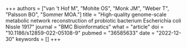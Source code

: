 +++
authors = ["van 't Hof M", "Mohite OS", "Monk JM", "Weber T", "Palsson BO", "Sommer MOA."]
title = "High-quality genome-scale metabolic network reconstruction of probiotic bacterium Escherichia coli Nissle 1917"
journal = "BMC Bioinformatics"
what = "article"
doi = "10.1186/s12859-022-05108-9"
pubmed = "36585633"
date = "2022-12-30"
keywords = []
+++

